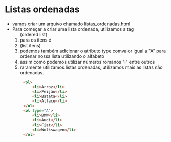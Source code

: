 # Listas ordenadas
- vamos criar um arquivo chamado listas_ordenadas.html
- Para começar a criar uma lista ordenada, utilizamos a tag <ol> (ordered list)
- para os itens é <li> (list itens)
- podemos também adicionar o atributo type comvalor igual a "A" para ordenar nossa lista utilizando o alfabeto
- assim como podemos utilizar números romanos "i" entre outros
- raramente utilizamos listas ordenadas, utilizamos mais as listas não ordenadas.

~~~html
        <ol>
            <li>Arroz</li>
            <li>Feijão</li>
            <li>Batata</li>
            <li>Alface</li>
        </ol>
        <ol type="A">
            <li>BMW</li>
            <li>Audi</li>
            <li>Fiat</li>
            <li>Wolkswagen</li>
        </ol>
~~~